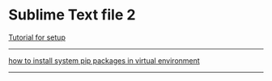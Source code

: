# Sublime Text file 2

[Tutorial for setup](https://youtu.be/APOPm01BVrk?t=271)

____

[how to install system pip packages in virtual environment](https://youtu.be/APOPm01BVrk?t=819)

____


